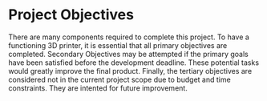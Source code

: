 Project Objectives
==================

There are many components required to complete this project. To have a functioning 3D printer, it is essential that all primary objectives are completed. Secondary Objectives may be attempted if the primary goals have been satisfied before the development deadline. These potential tasks would greatly improve the final product. Finally, the tertiary objectives are considered not in the current project scope due to budget and time constraints. They are intented for future improvement.
